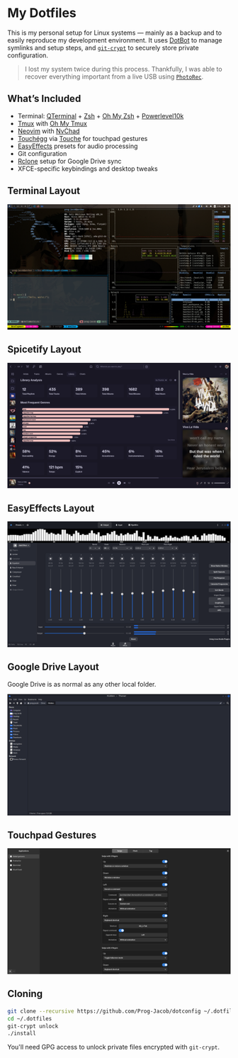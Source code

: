 # My Dotfiles

This is my personal setup for Linux systems — mainly as a backup and to easily reproduce my development environment. It uses [DotBot](https://github.com/anishathalye/dotbot) to manage symlinks and setup steps, and [`git-crypt`](https://github.com/AGWA/git-crypt) to securely store private configuration.

> I lost my system twice during this process. Thankfully, I was able to recover everything important from a live USB using [`PhotoRec`](https://www.cgsecurity.org/wiki/PhotoRec).

## What’s Included

- Terminal: [QTerminal](https://github.com/lxqt/qterminal) + [Zsh](https://www.zsh.org/) + [Oh My Zsh](https://ohmyz.sh/) + [Powerlevel10k](https://github.com/romkatv/powerlevel10k)
- [Tmux](https://github.com/tmux/tmux) with [Oh My Tmux](https://github.com/gpakosz/.tmux)
- [Neovim](https://neovim.io/) with [NvChad](https://nvchad.com/)
- [Touchégg](https://github.com/JoseExposito/touchegg) via [Touche](https://github.com/JoseExposito/touche) for touchpad gestures
- [EasyEffects](https://github.com/wwmm/easyeffects) presets for audio processing
- Git configuration
- [Rclone](https://rclone.org/) setup for Google Drive sync
- XFCE-specific keybindings and desktop tweaks

## Terminal Layout

![Terminal Setup](./assets/development-setup.png)

## Spicetify Layout

![Spotify Setup](./assets/spotify-setup.png)

## EasyEffects Layout

![Audio Setup](./assets/easyeffects-setup.png)

## Google Drive Layout

Google Drive is as normal as any other local folder.

![Rclone Setup](./assets/google-drive-sync.png)

## Touchpad Gestures

![Touch Gestures](./assets/touch-gestures.png)

## Cloning

```bash
git clone --recursive https://github.com/Prog-Jacob/dotconfig ~/.dotfiles
cd ~/.dotfiles
git-crypt unlock
./install
```

You'll need GPG access to unlock private files encrypted with `git-crypt`.
